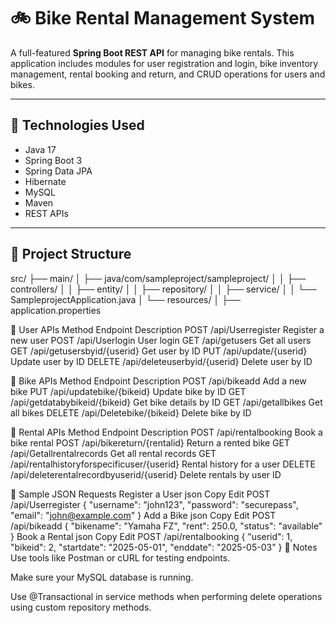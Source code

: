 # 🚲 Bike Rental Management System

A full-featured **Spring Boot REST API** for managing bike rentals. This application includes modules for user registration and login, bike inventory management, rental booking and return, and CRUD operations for users and bikes.

---

## 🔧 Technologies Used

- Java 17  
- Spring Boot 3  
- Spring Data JPA  
- Hibernate  
- MySQL  
- Maven  
- REST APIs  

---

## 📁 Project Structure

src/
├── main/
│ ├── java/com/sampleproject/sampleproject/
│ │ ├── controllers/
│ │ ├── entity/
│ │ ├── repository/
│ │ ├── service/
│ │ └── SampleprojectApplication.java
│ └── resources/
│ ├── application.properties


👤 User APIs
Method	Endpoint	Description
POST	/api/Userregister	Register a new user
POST	/api/Userlogin	User login
GET	/api/getusers	Get all users
GET	/api/getusersbyid/{userid}	Get user by ID
PUT	/api/update/{userid}	Update user by ID
DELETE	/api/deleteuserbyid/{userid}	Delete user by ID

🚴 Bike APIs
Method	Endpoint	Description
POST	/api/bikeadd	Add a new bike
PUT	/api/updatebike/{bikeid}	Update bike by ID
GET	/api/getdatabybikeid/{bikeid}	Get bike details by ID
GET	/api/getallbikes	Get all bikes
DELETE	/api/Deletebike/{bikeid}	Delete bike by ID

📄 Rental APIs
Method	Endpoint	Description
POST	/api/rentalbooking	Book a bike rental
POST	/api/bikereturn/{rentalid}	Return a rented bike
GET	/api/Getallrentalrecords	Get all rental records
GET	/api/rentalhistoryforspecificuser/{userid}	Rental history for a user
DELETE	/api/deleterentalrecordbyuserid/{userid}	Delete rentals by user ID

🧪 Sample JSON Requests
Register a User
json
Copy
Edit
POST /api/Userregister
{
  "username": "john123",
  "password": "securepass",
  "email": "john@example.com"
}
Add a Bike
json
Copy
Edit
POST /api/bikeadd
{
  "bikename": "Yamaha FZ",
  "rent": 250.0,
  "status": "available"
}
Book a Rental
json
Copy
Edit
POST /api/rentalbooking
{
  "userid": 1,
  "bikeid": 2,
  "startdate": "2025-05-01",
  "enddate": "2025-05-03"
}
📝 Notes
Use tools like Postman or cURL for testing endpoints.

Make sure your MySQL database is running.

Use @Transactional in service methods when performing delete operations using custom repository methods.
